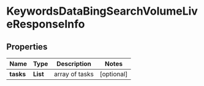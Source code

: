 # KeywordsDataBingSearchVolumeLiveResponseInfo


## Properties

| Name | Type | Description | Notes |
|------------ | ------------- | ------------- | -------------|
**tasks** | **List<KeywordsDataBingSearchVolumeLiveTaskInfo>** | array of tasks |[optional]|